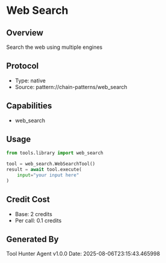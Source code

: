 # Web Search

## Overview
Search the web using multiple engines

## Protocol
- Type: native
- Source: pattern://chain-patterns/web_search

## Capabilities
- web_search

## Usage
```python
from tools.library import web_search

tool = web_search.WebSearchTool()
result = await tool.execute(
    input="your input here"
)
```

## Credit Cost
- Base: 2 credits
- Per call: 0.1 credits

## Generated By
Tool Hunter Agent v1.0.0
Date: 2025-08-06T23:15:43.465998
